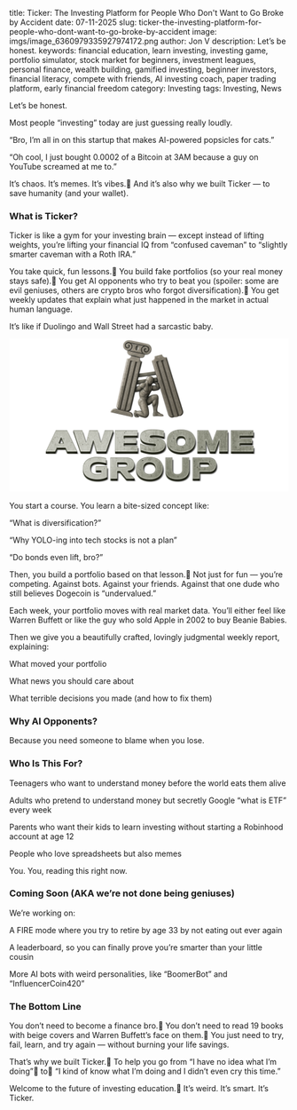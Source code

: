 title: Ticker: The Investing Platform for People Who Don't Want to Go Broke by Accident
date: 07-11-2025
slug: ticker-the-investing-platform-for-people-who-dont-want-to-go-broke-by-accident
image: imgs/image_6360979335927974172.png
author: Jon V
description: Let’s be honest.
keywords: financial education, learn investing, investing game, portfolio simulator, stock market for beginners, investment leagues, personal finance, wealth building, gamified investing, beginner investors, financial literacy, compete with friends, AI investing coach, paper trading platform, early financial freedom
category: Investing
tags: Investing, News

Let’s be honest.

Most people “investing” today are just guessing really loudly.

“Bro, I’m all in on this startup that makes AI-powered popsicles for cats.”

“Oh cool, I just bought 0.0002 of a Bitcoin at 3AM because a guy on YouTube screamed at me to.”

It’s chaos. It’s memes. It’s vibes. And it’s also why we built Ticker — to save humanity (and your wallet).



### What is Ticker?

Ticker is like a gym for your investing brain — except instead of lifting weights, you’re lifting your financial IQ from “confused caveman” to “slightly smarter caveman with a Roth IRA.”

You take quick, fun lessons. You build fake portfolios (so your real money stays safe). You get AI opponents who try to beat you (spoiler: some are evil geniuses, others are crypto bros who forgot diversification). You get weekly updates that explain what just happened in the market in actual human language.

It’s like if Duolingo and Wall Street had a sarcastic baby.







![logo of Awesome Group LLC](imgs/image_6360979335927974172.png "Awesome Group")

You start a course. You learn a bite-sized concept like:

“What is diversification?”

“Why YOLO-ing into tech stocks is not a plan”

“Do bonds even lift, bro?”

Then, you build a portfolio based on that lesson. Not just for fun — you’re competing. Against bots. Against your friends. Against that one dude who still believes Dogecoin is “undervalued.”

Each week, your portfolio moves with real market data. You’ll either feel like Warren Buffett or like the guy who sold Apple in 2002 to buy Beanie Babies.

Then we give you a beautifully crafted, lovingly judgmental weekly report, explaining:

What moved your portfolio

What news you should care about

What terrible decisions you made (and how to fix them)



### Why AI Opponents?

Because you need someone to blame when you lose.



### Who Is This For?

Teenagers who want to understand money before the world eats them alive

Adults who pretend to understand money but secretly Google “what is ETF” every week

Parents who want their kids to learn investing without starting a Robinhood account at age 12

People who love spreadsheets but also memes

You. You, reading this right now.



### Coming Soon (AKA we’re not done being geniuses)

We’re working on:

A FIRE mode where you try to retire by age 33 by not eating out ever again

A leaderboard, so you can finally prove you’re smarter than your little cousin

More AI bots with weird personalities, like “BoomerBot” and “InfluencerCoin420”



### The Bottom Line

You don’t need to become a finance bro. You don’t need to read 19 books with beige covers and Warren Buffett’s face on them. You just need to try, fail, learn, and try again — without burning your life savings.

That’s why we built Ticker. To help you go from “I have no idea what I’m doing” to “I kind of know what I’m doing and I didn’t even cry this time.”

Welcome to the future of investing education. It’s weird. It’s smart. It’s Ticker.



